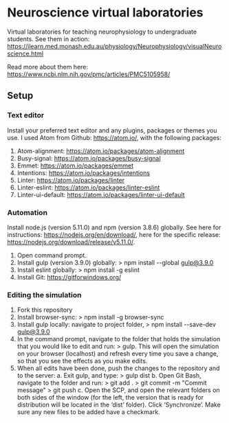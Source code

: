 # Neuroscience virtual laboratories

Virtual laboratories for teaching neurophysiology to undergraduate students. See them in action:
https://ilearn.med.monash.edu.au/physiology/Neurophysiology/visualNeuroscience.html

Read more about them here: https://www.ncbi.nlm.nih.gov/pmc/articles/PMC5105958/

## Setup
### Text editor 
Install your preferred text editor and any plugins, packages or themes you use. I used Atom from Github: https://atom.io/, with the following packages: 
1. Atom-alignment: https://atom.io/packages/atom-alignment
2. Busy-signal: https://atom.io/packages/busy-signal 
3. Emmet: https://atom.io/packages/emmet 
4. Intentions: https://atom.io/packages/intentions 
5. Linter: https://atom.io/packages/linter 
6. Linter-eslint: https://atom.io/packages/linter-eslint 
7. Linter-ui-default: https://atom.io/packages/linter-ui-default

### Automation 
Install node.js (version 5.11.0) and npm (version 3.8.6) globally. See here for instructions: https://nodejs.org/en/download/, here for the specific release: https://nodejs.org/download/release/v5.11.0/. 
1. Open command prompt. 
2. Install gulp (version 3.9.0) globally: > npm install --global gulp@3.9.0 
3. Install eslint globally: > npm install -g eslint 
4. Install Git: https://gitforwindows.org/

### Editing the simulation
1. Fork this repository
2. Install browser-sync: > npm install -g browser-sync 
3. Install gulp locally: navigate to project folder, > npm install --save-dev gulp@3.9.0 
4. In the command prompt, navigate to the folder that holds the simulation that you would like to edit and run: > gulp. This will open the simulation on your browser (localhost) and refresh every time you save a change, so that you see the effects as you make edits. 
5. When all edits have been done, push the changes to the repository and to the server: 
a. Exit gulp, and type: > gulp dist 
b. Open Git Bash, navigate to the folder and run: > git add . > git commit -m "Commit message" > git push 
c. Open the SCP, and open the relevant folders on both sides of the window (for the left, the version that is ready for distribution will be located in the ‘dist’ folder). Click ‘Synchronize’. Make sure any new files to be added have a checkmark. 
